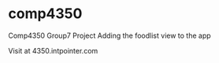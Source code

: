 # comp4350
Comp4350 Group7 Project
Adding the foodlist view to the app

Visit at 4350.intpointer.com

